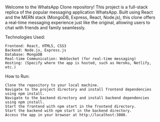 
Welcome to the WhatsApp Clone repository! This project is a full-stack replica of the popular messaging application WhatsApp. Built using React and the MERN stack (MongoDB, Express, React, Node.js), this clone offers a real-time messaging experience just like the original, allowing users to chat with friends and family seamlessly.


Technologies Used:

    Frontend: React, HTML5, CSS3
    Backend: Node.js, Express.js
    Database: MongoDB
    Real-time Communication: WebSocket (for real-time messaging)
    Hosting: (Specify where the app is hosted, such as Heroku, Netlify, etc.)

How to Run:

    Clone the repository to your local machine.
    Navigate to the project directory and install frontend dependencies using npm install.
    Navigate to the backend directory and install backend dependencies using npm install.
    Start the frontend with npm start in the frontend directory.
    Start the backend with npm start in the backend directory.
    Access the app in your browser at http://localhost:3000.    
